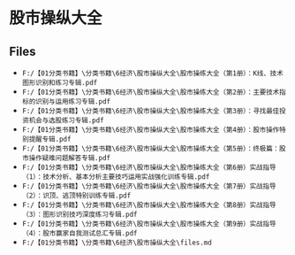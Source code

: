 # 股市操纵大全

## Files

- `F:/【01分类书籍】\分类书籍\6经济\股市操纵大全\股市操练大全（第1册）：K线、技术图形识别和练习专辑.pdf`
- `F:/【01分类书籍】\分类书籍\6经济\股市操纵大全\股市操练大全（第2册）：主要技术指标的识别与运用练习专辑.pdf`
- `F:/【01分类书籍】\分类书籍\6经济\股市操纵大全\股市操练大全（第3册）：寻找最佳投资机会与选股练习专辑.pdf`
- `F:/【01分类书籍】\分类书籍\6经济\股市操纵大全\股市操练大全（第4册）：股市操作特别提醒专辑.pdf`
- `F:/【01分类书籍】\分类书籍\6经济\股市操纵大全\股市操练大全（第5册）：终极篇：股市操作疑难问题解答专辑.pdf`
- `F:/【01分类书籍】\分类书籍\6经济\股市操纵大全\股市操练大全（第6册）实战指导（1）：技术分析、基本分析主要技巧运用实战强化训练专辑.pdf`
- `F:/【01分类书籍】\分类书籍\6经济\股市操纵大全\股市操练大全（第7册）实战指导（2）：识顶、逃顶特别训练专辑.pdf`
- `F:/【01分类书籍】\分类书籍\6经济\股市操纵大全\股市操练大全（第8册）实战指导（3）：图形识别技巧深度练习专辑.pdf`
- `F:/【01分类书籍】\分类书籍\6经济\股市操纵大全\股市操练大全（第9册）实战指导（4）：股市赢家自我测试总汇专辑.pdf`
- `F:/【01分类书籍】\分类书籍\6经济\股市操纵大全\files.md`
